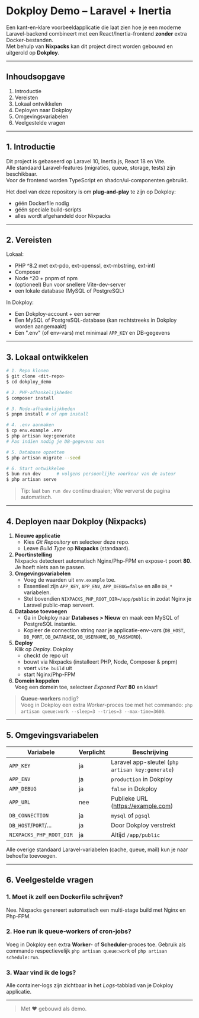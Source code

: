 # Dokploy Demo – Laravel + Inertia

Een kant-en-klare voorbeeldapplicatie die laat zien hoe je een moderne Laravel-backend
combineert met een React/Inertia-frontend **zonder** extra Docker-bestanden.  
Met behulp van **Nixpacks** kan dit project direct worden gebouwd en uitgerold
op **Dokploy**.

---

## Inhoudsopgave

1. Introductie
2. Vereisten
3. Lokaal ontwikkelen
4. Deployen naar Dokploy
5. Omgevingsvariabelen
6. Veelgestelde vragen

---

## 1. Introductie

Dit project is gebaseerd op Laravel 10, Inertia.js, React 18 en Vite.  
Alle standaard Laravel-features (migraties, queue, storage, tests) zijn
beschikbaar.  
Voor de frontend worden TypeScript en shadcn/ui-componenten gebruikt.

Het doel van deze repository is om **plug-and-play** te zijn op Dokploy:
* géén Dockerfile nodig
* géén speciale build-scripts
* alles wordt afgehandeld door Nixpacks

---

## 2. Vereisten

Lokaal:
* PHP ^8.2 met ext-pdo, ext-openssl, ext-mbstring, ext-intl
* Composer
* Node ^20 + pnpm of npm
* (optioneel) Bun voor snellere Vite-dev-server
* een lokale database (MySQL of PostgreSQL)

In Dokploy:
* Een Dokploy-account + een server
* Een MySQL of PostgreSQL-database (kan rechtstreeks in Dokploy worden
  aangemaakt)
* Een ".env" (of env-vars) met minimaal `APP_KEY` en DB-gegevens

---

## 3. Lokaal ontwikkelen

```bash
# 1. Repo klonen
$ git clone <dit-repo>
$ cd dokploy_demo

# 2. PHP-afhankelijkheden
$ composer install

# 3. Node-afhankelijkheden
$ pnpm install # of npm install

# 4. .env aanmaken
$ cp env.example .env
$ php artisan key:generate
# Pas indien nodig je DB-gegevens aan

# 5. Database opzetten
$ php artisan migrate --seed

# 6. Start ontwikkelen
$ bun run dev      # volgens persoonlijke voorkeur van de auteur
$ php artisan serve
```

> Tip: laat `bun run dev` continu draaien; Vite ververst de pagina automatisch.

---

## 4. Deployen naar Dokploy (Nixpacks)

1. **Nieuwe applicatie**
   * Kies *Git Repository* en selecteer deze repo.
   * Leave *Build Type* op **Nixpacks** (standaard).
2. **Poortinstelling**  
   Nixpacks detecteert automatisch Nginx/Php-FPM en expose-t poort **80**.
   Je hoeft niets aan te passen.
3. **Omgevingsvariabelen**
   * Voeg de waarden uit `env.example` toe.
   * Essentieel zijn `APP_KEY`, `APP_ENV`, `APP_DEBUG=false` en alle `DB_*`
     variabelen.
   * Stel bovendien `NIXPACKS_PHP_ROOT_DIR=/app/public` in zodat Nginx je
     Laravel public-map serveert.
4. **Database toevoegen**
   * Ga in Dokploy naar **Databases > Nieuw** en maak een MySQL of PostgreSQL
     instantie.
   * Kopieer de connection string naar je applicatie-env-vars (`DB_HOST`,
     `DB_PORT`, `DB_DATABASE`, `DB_USERNAME`, `DB_PASSWORD`).
5. **Deploy**  
   Klik op *Deploy*.  Dokploy
   * checkt de repo uit
   * bouwt via Nixpacks (installeert PHP, Node, Composer & pnpm)
   * voert `vite build` uit
   * start Nginx/Php-FPM
6. **Domein koppelen**  
   Voeg een domein toe, selecteer *Exposed Port* **80** en klaar!

> **Queue-workers** nodig?  
> Voeg in Dokploy een extra *Worker*-proces toe met het commando:
> `php artisan queue:work --sleep=3 --tries=3 --max-time=3600`.

---

## 5. Omgevingsvariabelen

| Variabele            | Verplicht | Beschrijving                           |
|----------------------|-----------|----------------------------------------|
| `APP_KEY`            | ja        | Laravel app-sleutel (`php artisan key:generate`)|
| `APP_ENV`            | ja        | `production` in Dokploy               |
| `APP_DEBUG`          | ja        | `false` in Dokploy                    |
| `APP_URL`            | nee       | Publieke URL (https://example.com)     |
| `DB_CONNECTION`      | ja        | `mysql` of `pgsql`                     |
| `DB_HOST`/`PORT`/... | ja        | Door Dokploy verstrekt                 |
| `NIXPACKS_PHP_ROOT_DIR` | ja   | Altijd `/app/public`                   |

Alle overige standaard Laravel-variabelen (cache, queue, mail) kun je naar
behoefte toevoegen.

---

## 6. Veelgestelde vragen

### 1. Moet ik zelf een Dockerfile schrijven?

Nee.  Nixpacks genereert automatisch een multi-stage build met Nginx en
Php-FPM.

### 2. Hoe run ik queue-workers of cron-jobs?

Voeg in Dokploy een extra **Worker**- of **Scheduler**-proces toe.  Gebruik als
commando respectievelijk `php artisan queue:work` of `php artisan schedule:run`.

### 3. Waar vind ik de logs?

Alle container-logs zijn zichtbaar in het *Logs*-tabblad van je Dokploy
applicatie.

---

> Met ❤️ gebouwd als demo. 